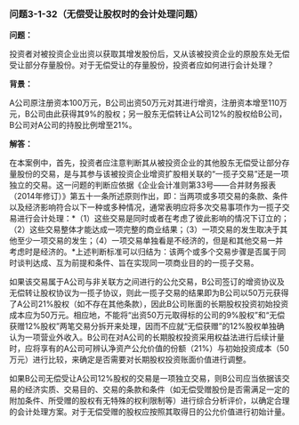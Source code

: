 ### 问题3-1-32（无偿受让股权时的会计处理问题）

**问题：**

投资者对被投资企业出资以获取其增发股份后，又从该被投资企业的原股东处无偿受让部分存量股份。对于无偿受让的存量股份，投资者应如何进行会计处理？

**背景：**

A公司原注册资本100万元，B公司出资50万元对其进行增资，注册资本增至110万元，B公司由此获得其9%的股权；另一股东无偿转让A公司12%的股权给B公司，B公司对A公司的持股比例增至21%。

**解答：**

在本案例中，首先，投资者应注意判断其从被投资企业的其他股东无偿受让部分存量股份的交易，是与其参与该被投资企业增资扩股相关联的“一揽子交易”还是一项独立的交易。这一问题的判断应依据《企业会计准则第33号——合并财务报表（2014年修订）》第五十一条所述原则作出，即：当两项或多项交易的条款、条件以及经济影响符合以下一种或多种情况，通常表明应将多次交易事项作为一揽子交易进行会计处理：*（1）这些交易是同时或者在考虑了彼此影响的情况下订立的；（2）这些交易整体才能达成一项完整的商业结果；（3）一项交易的发生取决于其他至少一项交易的发生；（4）一项交易单独看是不经济的，但是和其他交易一并考虑时是经济的。*上述判断标准可以归结为：该两个或多个交易步骤是否属于同时谈判达成、互为前提和条件、旨在实现同一项商业目的的一揽子交易。

如果该交易属于A公司与非关联方之间进行的公允交易，B公司签订的增资协议及无偿转让股权协议为一揽子协议，则此一揽子交易的结果即为B公司以50万元获得了A公司21%股权（如不存在其他条款），因此B公司账面的长期股权投资初始投资成本应为50万元。相应地，不能将“出资50万元取得标的公司的9%股权”和“无偿获赠12%股权”两笔交易分拆开来处理，因而不应就“无偿获赠”的12%股权单独确认为一项营业外收入。B公司在对A公司的长期股权投资采用权益法进行后续计量时，应将享有的A公司可辨认净资产公允价值的份额（21%）与初始投资成本（50万元）进行比较，来确定是否需要对长期股权投资账面价值进行调整。

如果B公司无偿受让A公司12%股权的交易是一项独立交易，则B公司应当依据该交易的经济实质、交易目的、交易的条款和条件（如无偿受赠股份是否需满足一定的附加条件、所受赠的股权有无特殊的权利限制等）进行综合分析评价，以确定合理的会计处理方案。对于无偿受赠的股权应按照其取得日的公允价值进行初始计量。